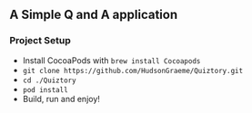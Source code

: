 ## A Simple Q and A application

### Project Setup

- Install CocoaPods with `brew install Cocoapods`
- `git clone https://github.com/HudsonGraeme/Quiztory.git`
- `cd ./Quiztory`
- `pod install`
- Build, run and enjoy!
